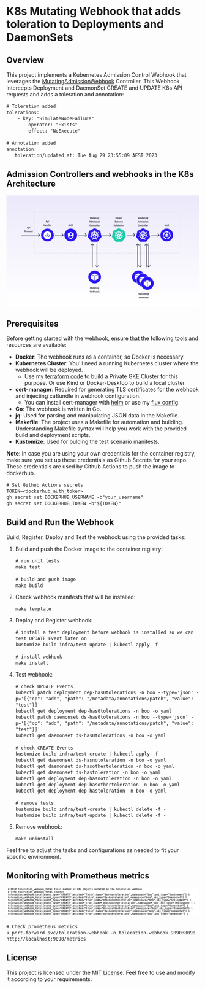 # K8s Mutating Webhook that adds toleration to Deployments and DaemonSets

## Overview

This project implements a Kubernetes Admission Control Webhook that leverages the [MutatingAdmissionWebhook](https://kubernetes.io/docs/reference/access-authn-authz/admission-controllers/) Controller.
This Webhook intercepts Deployment and DaemonSet CREATE and UPDATE K8s API requests and adds a toleration and annotation:

```
# Toleration added
tolerations:
    - key: "SimulateNodeFailure"
        operator: "Exists"
        effect: "NoExecute"

# Annotation added
annotation:
   toleration/updated_at: Tue Aug 29 23:55:09 AEST 2023
```

## Admission Controllers and webhooks in the K8s Architecture

![Admission Controllers and webhooks in K8s Architecture](./admission_controller.jpeg "Admission Controllers and webhooks in K8s Architecture")

## Prerequisites

Before getting started with the webhook, ensure that the following tools and resources are available:

- **Docker**: The webhook runs as a container, so Docker is necessary.
- **Kubernetes Cluster**: You'll need a running Kubernetes cluster where the webhook will be deployed.
   - Use my [terraform code](https://github.com/andreistefanciprian/terraform-kubernetes-gke-cluster) to build a Private GKE Cluster for this purpose. Or use Kind or Docker-Desktop to build a local cluster
- **cert-manager**: Required for generating TLS certificates for the webhook and injecting caBundle in webhook configuration.
   - You can install cert-manager with [helm](https://artifacthub.io/packages/helm/cert-manager/cert-manager) or use my [flux config](https://github.com/andreistefanciprian/flux-demo/tree/main/infra/cert-manager).
- **Go**: The webhook is written in Go.
- **jq**: Used for parsing and manipulating JSON data in the Makefile.
- **Makefile**: The project uses a Makefile for automation and building. Understanding Makefile syntax will help you work with the provided build and deployment scripts.
- **Kustomize**: Used for bulding the test scenario manifests.

**Note**: In case you are using your own credentials for the container registry, make sure you set up these credentials as Github Secrets for your repo.
These credentials are used by Github Actions to push the image to dockerhub.

   ```
   # Set Github Actions secrets
   TOKEN=<dockerhub_auth_token>
   gh secret set DOCKERHUB_USERNAME -b"your_username"
   gh secret set DOCKERHUB_TOKEN -b"${TOKEN}"
   ```

## Build and Run the Webhook

Build, Register, Deploy and Test the webhook using the provided tasks:

1. Build and push the Docker image to the container registry:
   ```
   # run unit tests
   make test

   # build and push image
   make build
   ```

2. Check webhook manifests that will be installed:
   ```
   make template
   ```

3. Deploy and Register webhook:
   ```
   # install a test deployment before webhook is installed so we can test UPDATE Event later on
   kustomize build infra/test-update | kubectl apply -f -

   # install webhook
   make install
   ```
   

4. Test webhook:
   ```
   # check UPDATE Events
   kubectl patch deployment dep-has0tolerations -n boo --type='json' -p='[{"op": "add", "path": "/metadata/annotations/patch", "value": "test"}]'
   kubectl get deployment dep-has0tolerations -n boo -o yaml
   kubectl patch daemonset ds-has0tolerations -n boo --type='json' -p='[{"op": "add", "path": "/metadata/annotations/patch", "value": "test"}]'
   kubectl get daemonset ds-has0tolerations -n boo -o yaml

   # check CREATE Events
   kustomize build infra/test-create | kubectl apply -f -
   kubectl get daemonset ds-hasnotoleration -n boo -o yaml
   kubectl get daemonset ds-hasothertoleration -n boo -o yaml
   kubectl get daemonset ds-hastoleration -n boo -o yaml
   kubectl get deployment dep-hasnotoleration -n boo -o yaml
   kubectl get deployment dep-hasothertoleration -n boo -o yaml
   kubectl get deployment dep-hastoleration -n boo -o yaml

   # remove tests
   kustomize build infra/test-create | kubectl delete -f -
   kustomize build infra/test-update | kubectl delete -f -
   ```

5. Remove webhook:
   ```
   make uninstall
   ```

Feel free to adjust the tasks and configurations as needed to fit your specific environment.

## Monitoring with Prometheus metrics

![prometheus metrics](./prom_metrics.png "prometheus metrics")

```
# Check prometheus metrics
k port-forward svc/toleration-webhook -n toleration-webhook 9090:8090
http://localhost:9090/metrics
```

## License

This project is licensed under the [MIT License](LICENSE). Feel free to use and modify it according to your requirements.